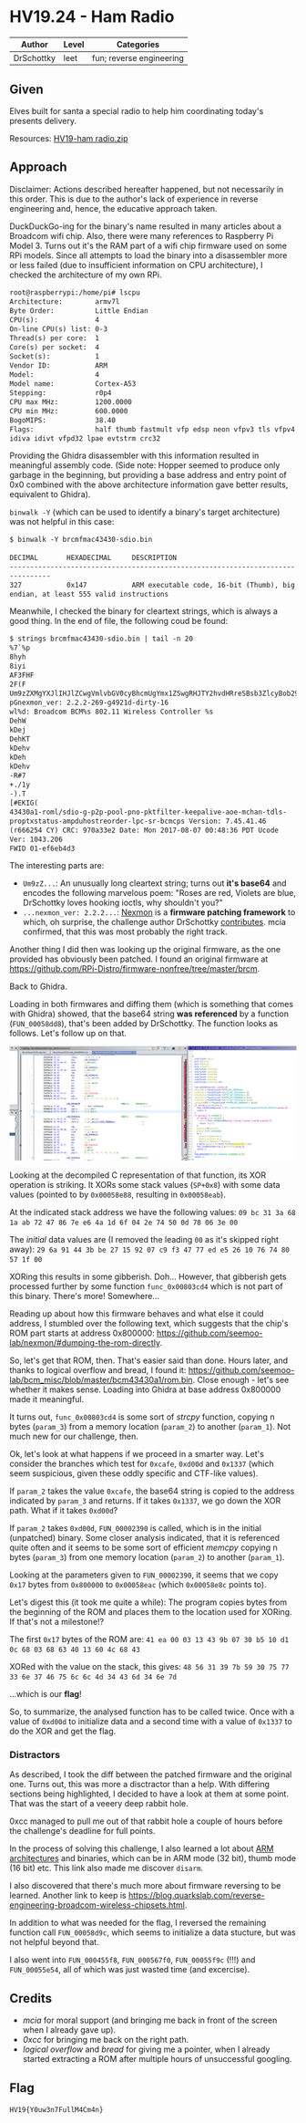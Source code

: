 # HV19.24 - Ham Radio

| Author | Level | Categories |
|---|---|---|
| DrSchottky | leet | fun; reverse engineering |

## Given
Elves built for santa a special radio to help him coordinating today's presents delivery.

Resources: [HV19-ham radio.zip](19bf7592-f3ee-474c-bf82-233f270bbf70.zip)


## Approach

Disclaimer: Actions described hereafter happened, but not necessarily in this order. This is due to the author's lack of experience in reverse engineering and, hence, the educative approach taken.

DuckDuckGo-ing for the binary's name resulted in many articles about a Broadcom wifi chip. Also, there were many references to Raspberry Pi Model 3. Turns out it's the RAM part of a wifi chip firmware used on some RPi models. Since all attempts to load the binary into a disassembler more or less failed (due to insufficient information on CPU architecture), I checked the architecture of my own RPi.

```
root@raspberrypi:/home/pi# lscpu 
Architecture:        armv7l
Byte Order:          Little Endian
CPU(s):              4
On-line CPU(s) list: 0-3
Thread(s) per core:  1
Core(s) per socket:  4
Socket(s):           1
Vendor ID:           ARM
Model:               4
Model name:          Cortex-A53
Stepping:            r0p4
CPU max MHz:         1200.0000
CPU min MHz:         600.0000
BogoMIPS:            38.40
Flags:               half thumb fastmult vfp edsp neon vfpv3 tls vfpv4 idiva idivt vfpd32 lpae evtstrm crc32
```

Providing the Ghidra disassembler with this information resulted in meaningful assembly code. (Side note: Hopper seemed to produce only garbage in the beginning, but providing a base address and entry point of 0x0 combined with the above architecture information gave better results, equivalent to Ghidra).

`binwalk -Y` (which can be used to identify a binary's target architecture) was not helpful in this case: 
```
$ binwalk -Y brcmfmac43430-sdio.bin 

DECIMAL       HEXADECIMAL     DESCRIPTION
--------------------------------------------------------------------------------
327           0x147           ARM executable code, 16-bit (Thumb), big endian, at least 555 valid instructions
```

Meanwhile, I checked the binary for cleartext strings, which is always a good thing. In the end of file, the following coud be found: 

```
$ strings brcmfmac43430-sdio.bin | tail -n 20
%7`%p
8hyh
8iyi
AF3FHF
2F(F
Um9zZXMgYXJlIHJlZCwgVmlvbGV0cyBhcmUgYmx1ZSwgRHJTY2hvdHRreSBsb3ZlcyBob29raW5nIGlvY3Rscywgd2h5IHNob3VsZG4ndCB5b3U/
pGnexmon_ver: 2.2.2-269-g4921d-dirty-16
wl%d: Broadcom BCM%s 802.11 Wireless Controller %s
DehW
kDej
DehKT
kDehv
kDeh
kDehv
-R#7
+./1y
-).T
[#EKIG(
43430a1-roml/sdio-g-p2p-pool-pno-pktfilter-keepalive-aoe-mchan-tdls-proptxstatus-ampduhostreorder-lpc-sr-bcmcps Version: 7.45.41.46 (r666254 CY) CRC: 970a33e2 Date: Mon 2017-08-07 00:48:36 PDT Ucode Ver: 1043.206
FWID 01-ef6eb4d3
```

The interesting parts are: 
- `Um9zZ...`: An unusually long cleartext string; turns out **it's base64** and encodes the following marvelous poem: "Roses are red, Violets are blue, DrSchottky loves hooking ioctls, why shouldn't you?"
- `...nexmon_ver: 2.2.2...`: [Nexmon](https://github.com/seemoo-lab/nexmon) is a **firmware patching framework** to which, oh surprise, the challenge author DrSchottky [contributes](https://github.com/seemoo-lab/nexmon/graphs/contributors). mcia confirmed, that this was most probably the right track.

Another thing I did then was looking up the original firmware, as the one provided has obviously been patched. I found an original firmware at https://github.com/RPi-Distro/firmware-nonfree/tree/master/brcm.

Back to Ghidra.

Loading in both firmwares and diffing them (which is something that comes with Ghidra) showed, that the base64 string **was referenced** by a function (`FUN_00058dd8`), that's been added by DrSchottky. The function looks as follows. Let's follow up on that.

![FUN_00058dd8](HV19.24_reversing_brcm_firmware.png)

Looking at the decompiled C representation of that function, its XOR operation is striking. It XORs some stack values (`SP+0x8`) with some data values (pointed to by `0x00058e88`, resulting in `0x00058eab`). 

At the indicated stack address we have the following values: 
`09 bc 31 3a 68 1a ab 72 47 86 7e e6 4a 1d 6f 04 2e 74 50 0d 78 06 3e 00`

The *initial* data values are (I removed the leading `00` as it's skipped right away): 
`29 6a 91 44 3b be 27 15 92 07 c9 f3 47 77 ed e5 26 10 76 74 80 57 1f 00`

XORing this results in some gibberish. Doh... However, that gibberish gets processed further by some function `func_0x00803cd4` which is not part of this binary. There's more! Somewhere...

Reading up about how this firmware behaves and what else it could address, I stumbled over the following text, which suggests that the chip's ROM part starts at address 0x800000: https://github.com/seemoo-lab/nexmon/#dumping-the-rom-directly.

So, let's get that ROM, then. That's easier said than done. Hours later, and thanks to logical overflow and bread, I found it: https://github.com/seemoo-lab/bcm_misc/blob/master/bcm43430a1/rom.bin. Close enough - let's see whether it makes sense. Loading into Ghidra at base address 0x800000 made it meaningful.

It turns out, `func_0x00803cd4` is some sort of *strcpy* function, copying n bytes (`param_3`) from a memory location (`param_2`) to another (`param_1`). Not much new for our challenge, then.

Ok, let's look at what happens if we proceed in a smarter way. Let's consider the branches which test for `0xcafe`, `0xd00d` and `0x1337` (which seem suspicious, given these oddly specific and CTF-like values). 

If `param_2` takes the value `0xcafe`, the base64 string is copied to the address indicated by `param_3` and returns. If it takes `0x1337`, we go down the XOR path. What if it takes `0xd00d`?

If `param_2` takes `0xd00d`, `FUN_00002390` is called, which is in the initial (unpatched) binary. Some closer analysis indicated, that it is referenced quite often and it seems to be some sort of efficient *memcpy* copying n bytes (`param_3`) from one memory location (`param_2`) to another (`param_1`).

Looking at the parameters given to `FUN_00002390`, it seems that we copy `0x17` bytes from `0x800000` to `0x00058eac` (which `0x00058e8c` points to).

Let's digest this (it took me quite a while): The program copies bytes from the beginning of the ROM and places them to the location used for XORing. If that's not a milestone!?

The first `0x17` bytes of the ROM are: 
`41 ea 00 03 13 43 9b 07 30 b5 10 d1 0c 68 03 68 63 40 13 60 4c 68 43`

XORed with the value on the stack, this gives:
`48 56 31 39 7b 59 30 75 77 33 6e 37 46 75 6c 6c 4d 34 43 6d 34 6e 7d`

...which is our **flag**!

So, to summarize, the analysed function has to be called twice. Once with a value of `0xd00d` to initialize data and a second time with a value of `0x1337` to do the XOR and get the flag.


### Distractors

As described, I took the diff between the patched firmware and the original one. Turns out, this was more a disctractor than a help. With differing sections being highlighted, I decided to have a look at them at some point. That was the start of a veeery deep rabbit hole.

0xcc managed to pull me out of that rabbit hole a couple of hours before the challenge's deadline for full points.

In the process of solving this challenge, I also learned a lot about [ARM architectures](https://www.blackhat.com/presentations/bh-europe-04/bh-eu-04-dehaas/bh-eu-04-dehaas.pdf) and binaries, which can be in ARM mode (32 bit), thumb mode (16 bit) etc. This link also made me discover `disarm`.

I also discovered that there's much more about firmware reversing to be learned. Another link to keep is https://blog.quarkslab.com/reverse-engineering-broadcom-wireless-chipsets.html.

In addition to what was needed for the flag, I reversed the remaining function call `FUN_00058d9c`, which seems to initialize a data stucture, but was not helpful beyond that.

I also went into `FUN_000455f8`, `FUN_000567f0`, `FUN_00055f9c` (!!!) and `FUN_00055e54`, all of which was just wasted time (and excercise).


## Credits
- *mcia* for moral support (and bringing me back in front of the screen when I already gave up).
- *0xcc* for bringing me back on the right path.
- *logical overflow* and *bread* for giving me a pointer, when I already started extracting a ROM after multiple hours of unsuccessful googling.


## Flag
```
HV19{Y0uw3n7FullM4Cm4n}
```
